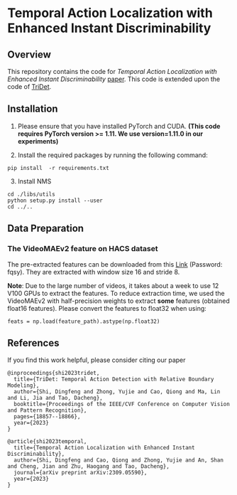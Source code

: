 # Temporal Action Localization with Enhanced Instant Discriminability


## Overview

This repository contains the code for _Temporal Action Localization with Enhanced Instant Discriminability_ [paper](https://arxiv.org/abs/2309.05590). This code is extended upon the code of [TriDet](https://github.com/dingfengshi/TriDet).


## Installation

1. Please ensure that you have installed PyTorch and CUDA. **(This code requires PyTorch version >= 1.11. We use
   version=1.11.0 in our experiments)**

2. Install the required packages by running the following command:

```shell
pip install  -r requirements.txt
```

3. Install NMS

```shell
cd ./libs/utils
python setup.py install --user
cd ../..
```

## Data Preparation

### The VideoMAEv2 feature on HACS dataset 
The pre-extracted features can be downloaded from this [Link](https://pan.baidu.com/s/1TFcKiFONAu9rKiavKj4Q_w?pwd=fqsy) (Password: fqsy). They are extracted with window size 16 and stride 8.

**Note**: Due to the large number of videos, it takes about a week to use 12 V100 GPUs to extract the features. To reduce extraction time, we used the VideoMAEv2 with half-precision weights to extract **some** features (obtained float16 features). Please convert the features to float32 when using:

```
feats = np.load(feature_path).astype(np.float32)
```

## References

If you find this work helpful, please consider citing our paper

```
@inproceedings{shi2023tridet,
  title={TriDet: Temporal Action Detection with Relative Boundary Modeling},
  author={Shi, Dingfeng and Zhong, Yujie and Cao, Qiong and Ma, Lin and Li, Jia and Tao, Dacheng},
  booktitle={Proceedings of the IEEE/CVF Conference on Computer Vision and Pattern Recognition},
  pages={18857--18866},
  year={2023}
}
```
```
@article{shi2023temporal,
  title={Temporal Action Localization with Enhanced Instant Discriminability},
  author={Shi, Dingfeng and Cao, Qiong and Zhong, Yujie and An, Shan and Cheng, Jian and Zhu, Haogang and Tao, Dacheng},
  journal={arXiv preprint arXiv:2309.05590},
  year={2023}
}
```
 
